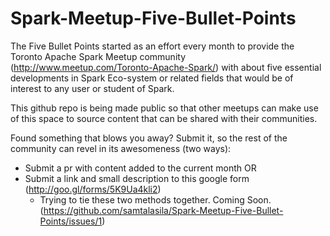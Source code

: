 # Spark-Meetup-Five-Bullet-Points

The Five Bullet Points started as an effort every month to provide the Toronto Apache Spark Meetup community (http://www.meetup.com/Toronto-Apache-Spark/) with about five essential developments in Spark Eco-system or related fields that would be of interest to any user or student of Spark.

This github repo is being made public so that other meetups can make use of this space to source content that can be shared with their communities.

Found something that blows you away? Submit it, so the rest of the community can revel in its awesomeness (two ways):
- Submit a pr with content added to the current month OR
- Submit a link and small description to this google form (http://goo.gl/forms/5K9Ua4kli2)
  - Trying to tie these two methods together. Coming Soon. (https://github.com/samtalasila/Spark-Meetup-Five-Bullet-Points/issues/1)

